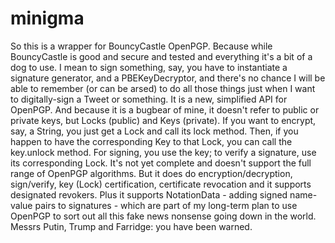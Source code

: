 # minigma
So this is a wrapper for BouncyCastle OpenPGP. Because while BouncyCastle is good and secure and tested and everything
it's a bit of a dog to use. I mean to sign something, say, you have to instantiate a signature generator, and a PBEKeyDecryptor, 
and there's no chance I will be able to remember (or can be arsed) to do all those things just when I want to
digitally-sign a Tweet or something.
It is a new, simplified API for OpenPGP. And because it is a bugbear of mine, it doesn't refer to public or private keys,
but Locks (public) and Keys (private). If you want to encrypt, say, a String, you just get a Lock and call its lock method. 
Then, if you happen to have the corresponding Key to that Lock, you can call the key.unlock method.
For signing, you use the key; to verify a signature, use its corresponding Lock.
It's not yet complete and doesn't support the full range of OpenPGP algorithms. But it does do encryption/decryption, sign/verify,
key (Lock) certification, certificate revocation and it supports designated revokers.
Plus it supports NotationData - adding signed name-value pairs to signatures - which are part of my long-term plan to use OpenPGP
to sort out all this fake news nonsense going down in the world. Messrs Putin, Trump and Farridge: you have been warned.
